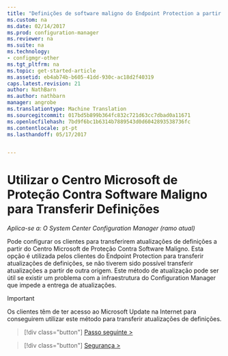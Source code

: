 ```yaml
---
title: "Definições de software maligno do Endpoint Protection a partir de partilha de rede | Documentos do Microsoft"
ms.custom: na
ms.date: 02/14/2017
ms.prod: configuration-manager
ms.reviewer: na
ms.suite: na
ms.technology:
- configmgr-other
ms.tgt_pltfrm: na
ms.topic: get-started-article
ms.assetid: eb4ab74b-b605-41dd-930c-ac18d2f40319
caps.latest.revision: 21
author: NathBarn
ms.author: nathbarn
manager: angrobe
ms.translationtype: Machine Translation
ms.sourcegitcommit: 017bd5b899b364fc832c721d63cc7dbad0a11671
ms.openlocfilehash: 7bd9f6bc1b6314b7889543d0d6042893538736fc
ms.contentlocale: pt-pt
ms.lasthandoff: 05/17/2017


---
```


# <a name="using-the-microsoft-malware-protection-center-to-download-definitions"></a>Utilizar o Centro Microsoft de Proteção Contra Software Maligno para Transferir Definições

*Aplica-se a: O System Center Configuration Manager (ramo atual)*

 Pode configurar os clientes para transferirem atualizações de definições a partir do Centro Microsoft de Proteção Contra Software Maligno. Esta opção é utilizada pelos clientes do Endpoint Protection para transferir atualizações de definições, se não tiverem sido possível transferir atualizações a partir de outra origem. Este método de atualização pode ser útil se existir um problema com a infraestrutura do Configuration Manager que impede a entrega de atualizações.

> [!IMPORTANT]
>  Os clientes têm de ter acesso ao Microsoft Update na Internet para conseguirem utilizar este método para transferir atualizações de definições.


> [!div class="button"]
[Passo seguinte >](endpoint-antimalware-policies.md)

> [!div class="button"]
[Segurança >](endpoint-configure-alerts.md)

